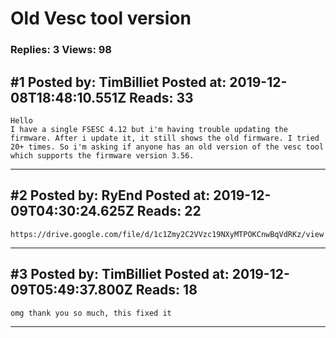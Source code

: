 # Old Vesc tool version

### Replies: 3 Views: 98

## \#1 Posted by: TimBilliet Posted at: 2019-12-08T18:48:10.551Z Reads: 33

```
Hello
I have a single FSESC 4.12 but i'm having trouble updating the firmware. After i update it, it still shows the old firmware. I tried 20+ times. So i'm asking if anyone has an old version of the vesc tool which supports the firmware version 3.56.
```

---
## \#2 Posted by: RyEnd Posted at: 2019-12-09T04:30:24.625Z Reads: 22

```
https://drive.google.com/file/d/1c1Zmy2C2VVzc19NXyMTPOKCnwBqVdRKz/view
```

---
## \#3 Posted by: TimBilliet Posted at: 2019-12-09T05:49:37.800Z Reads: 18

```
omg thank you so much, this fixed it
```

---

